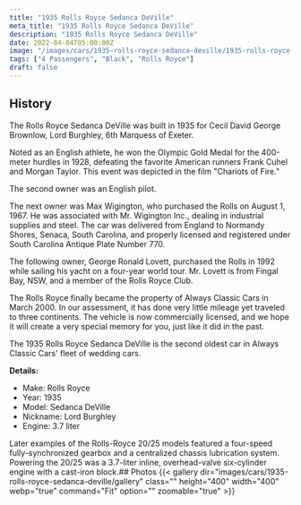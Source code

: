 ```yaml
---
title: "1935 Rolls Royce Sedanca DeVille"
meta_title: "1935 Rolls Royce Sedanca DeVille"
description: "1935 Rolls Royce Sedanca DeVille"
date: 2022-04-04T05:00:00Z
image: "/images/cars/1935-rolls-royce-sedanca-deville/1935-rolls-royce-sedanca-deville.jpg"
tags: ["4 Passengers", "Black", "Rolls Royce"]
draft: false
---
```

## History

The Rolls Royce Sedanca DeVille was built in 1935 for Cecil David George Brownlow, Lord Burghley, 6th Marquess of Exeter.

Noted as an English athlete, he won the Olympic Gold Medal for the 400-meter hurdles in 1928, defeating the favorite American runners Frank Cuhel and Morgan Taylor. This event was depicted in the film "Chariots of Fire."

The second owner was an English pilot.

The next owner was Max Wigington, who purchased the Rolls on August 1, 1967. He was associated with Mr. Wigington Inc., dealing in industrial supplies and steel. The car was delivered from England to Normandy Shores, Senaca, South Carolina, and properly licensed and registered under South Carolina Antique Plate Number 770.

The following owner, George Ronald Lovett, purchased the Rolls in 1992 while sailing his yacht on a four-year world tour. Mr. Lovett is from Fingal Bay, NSW, and a member of the Rolls Royce Club.

The Rolls Royce finally became the property of Always Classic Cars in March 2000. In our assessment, it has done very little mileage yet traveled to three continents. The vehicle is now commercially licensed, and we hope it will create a very special memory for you, just like it did in the past.

The 1935 Rolls Royce Sedanca DeVille is the second oldest car in Always Classic Cars' fleet of wedding cars.

**Details:**
- Make: Rolls Royce
- Year: 1935
- Model: Sedanca DeVille
- Nickname: Lord Burghley
- Engine: 3.7 liter

Later examples of the Rolls-Royce 20/25 models featured a four-speed fully-synchronized gearbox and a centralized chassis lubrication system. Powering the 20/25 was a 3.7-liter inline, overhead-valve six-cylinder engine with a cast-iron block.## Photos
{{< gallery dir="images/cars/1935-rolls-royce-sedanca-deville/gallery" class="" height="400" width="400" webp="true" command="Fit" option="" zoomable="true" >}}
